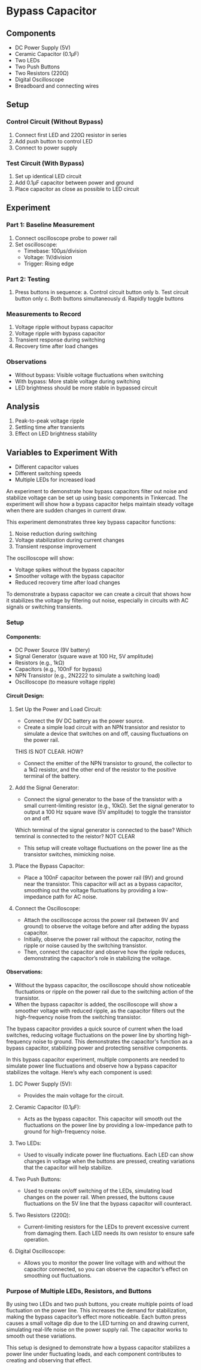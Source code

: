 # Bypass Capacitor

## Components

- DC Power Supply (5V)
- Ceramic Capacitor (0.1µF)
- Two LEDs
- Two Push Buttons
- Two Resistors (220Ω)
- Digital Oscilloscope
- Breadboard and connecting wires

## Setup

### Control Circuit (Without Bypass)

1. Connect first LED and 220Ω resistor in series
2. Add push button to control LED
3. Connect to power supply

### Test Circuit (With Bypass)

1. Set up identical LED circuit
2. Add 0.1µF capacitor between power and ground
3. Place capacitor as close as possible to LED circuit

## Experiment

### Part 1: Baseline Measurement

1. Connect oscilloscope probe to power rail
2. Set oscilloscope:
   - Timebase: 100µs/division
   - Voltage: 1V/division
   - Trigger: Rising edge

### Part 2: Testing

1. Press buttons in sequence:
   a. Control circuit button only
   b. Test circuit button only
   c. Both buttons simultaneously
   d. Rapidly toggle buttons

### Measurements to Record

1. Voltage ripple without bypass capacitor
2. Voltage ripple with bypass capacitor
3. Transient response during switching
4. Recovery time after load changes

### Observations

- Without bypass: Visible voltage fluctuations when switching
- With bypass: More stable voltage during switching
- LED brightness should be more stable in bypassed circuit

## Analysis

1. Peak-to-peak voltage ripple
2. Settling time after transients
3. Effect on LED brightness stability

## Variables to Experiment With

- Different capacitor values
- Different switching speeds
- Multiple LEDs for increased load

An experiment to demonstrate how bypass capacitors filter out noise and stabilize voltage can be set up using basic components in Tinkercad. The experiment will show how a bypass capacitor helps maintain steady voltage when there are sudden changes in current draw.


This experiment demonstrates three key bypass capacitor functions:
1. Noise reduction during switching
2. Voltage stabilization during current changes
3. Transient response improvement

The oscilloscope will show:
- Voltage spikes without the bypass capacitor
- Smoother voltage with the bypass capacitor
- Reduced recovery time after load changes

To demonstrate a bypass capacitor we can create a circuit that shows how it stabilizes the voltage by filtering out noise, especially in circuits with AC signals or switching transients.

### Setup

#### Components:

- DC Power Source (9V battery)
- Signal Generator (square wave at 100 Hz, 5V amplitude)
- Resistors (e.g., 1kΩ)
- Capacitors (e.g., 100nF for bypass)
- NPN Transistor (e.g., 2N2222 to simulate a switching load)
- Oscilloscope (to measure voltage ripple)

#### Circuit Design:

1. Set Up the Power and Load Circuit:
   - Connect the 9V DC battery as the power source.
   - Create a simple load circuit with an NPN transistor and resistor to simulate a device that switches on and off, causing fluctuations on the power rail.

   THIS IS NOT CLEAR. HOW?

   - Connect the emitter of the NPN transistor to ground, the collector to a 1kΩ resistor, and the other end of the resistor to the positive terminal of the battery.

2. Add the Signal Generator:
   - Connect the signal generator to the base of the transistor with a small current-limiting resistor (e.g., 10kΩ). Set the signal generator to output a 100 Hz square wave (5V amplitude) to toggle the transistor on and off.

   Which terminal of the signal generator is connected to the base? Which temrinal is connected to the reistor? NOT CLEAR

   - This setup will create voltage fluctuations on the power line as the transistor switches, mimicking noise.

3. Place the Bypass Capacitor:
   - Place a 100nF capacitor between the power rail (9V) and ground near the transistor. This capacitor will act as a bypass capacitor, smoothing out the voltage fluctuations by providing a low-impedance path for AC noise.

4. Connect the Oscilloscope:
   - Attach the oscilloscope across the power rail (between 9V and ground) to observe the voltage before and after adding the bypass capacitor.
   - Initially, observe the power rail without the capacitor, noting the ripple or noise caused by the switching transistor.
   - Then, connect the capacitor and observe how the ripple reduces, demonstrating the capacitor’s role in stabilizing the voltage.

#### Observations:

- Without the bypass capacitor, the oscilloscope should show noticeable fluctuations or ripple on the power rail due to the switching action of the transistor.
- When the bypass capacitor is added, the oscilloscope will show a smoother voltage with reduced ripple, as the capacitor filters out the high-frequency noise from the switching transistor.

The bypass capacitor provides a quick source of current when the load switches, reducing voltage fluctuations on the power line by shorting high-frequency noise to ground. This demonstrates the capacitor's function as a bypass capacitor, stabilizing power and protecting sensitive components.

In this bypass capacitor experiment, multiple components are needed to simulate power line fluctuations and observe how a bypass capacitor stabilizes the voltage. Here’s why each component is used:

1. DC Power Supply (5V):
   - Provides the main voltage for the circuit.

2. Ceramic Capacitor (0.1µF):
   - Acts as the bypass capacitor. This capacitor will smooth out the fluctuations on the power line by providing a low-impedance path to ground for high-frequency noise.

3. Two LEDs:
   - Used to visually indicate power line fluctuations. Each LED can show changes in voltage when the buttons are pressed, creating variations that the capacitor will help stabilize.

4. Two Push Buttons:
   - Used to create on/off switching of the LEDs, simulating load changes on the power rail. When pressed, the buttons cause fluctuations on the 5V line that the bypass capacitor will counteract.

5. Two Resistors (220Ω):
   - Current-limiting resistors for the LEDs to prevent excessive current from damaging them. Each LED needs its own resistor to ensure safe operation.

6. Digital Oscilloscope:
   - Allows you to monitor the power line voltage with and without the capacitor connected, so you can observe the capacitor’s effect on smoothing out fluctuations.

### Purpose of Multiple LEDs, Resistors, and Buttons

By using two LEDs and two push buttons, you create multiple points of load fluctuation on the power line. This increases the demand for stabilization, making the bypass capacitor’s effect more noticeable. Each button press causes a small voltage dip due to the LED turning on and drawing current, simulating real-life noise on the power supply rail. The capacitor works to smooth out these variations.

This setup is designed to demonstrate how a bypass capacitor stabilizes a power line under fluctuating loads, and each component contributes to creating and observing that effect.

